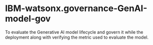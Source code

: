 # IBM-watsonx.governance-GenAI-model-gov
To evaluate the Generative AI model lifecycle and govern it while the deployment along with verifying the metric used to evaluate the model.
